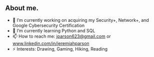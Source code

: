 ## About me.



- 🔭 I’m currently working on acquiring my Security+, Network+, and Google Cybersecurity Certification
- 🌱 I’m currently learning Python and SQL
- 📫 How to reach me: jparson623@gmail.com or www.linkedin.com/in/jeremiahparson
- ⚡ Interests: Drawing, Gaming, Hiking, Reading

